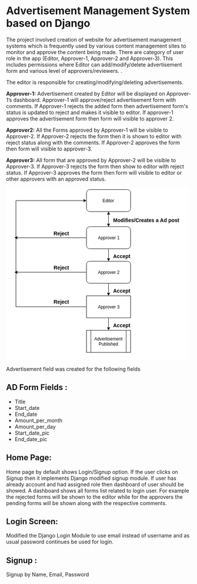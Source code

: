 # Advertisement Management System based on Django

The project involved creation of website for advertisement management systems which is frequently used by various content management sites to monitor and approve the content being made. There are category of user role in the app (Editor, Approver-1, Approver-2 and Approver-3). This includes permissions where Editor can add/modify/delete advertisement form and various level of approvers/reviewers. . 

The editor is responsible for creating/modifying/deleting advertisements.

**Approver-1:** Advertisement created by Editor will be displayed on Approver-1’s dashboard. Approver-1 will approve/reject advertisement form with comments. If Approver-1 rejects the added form then advertisement form's status is updated to reject and makes it visible to editor. If approver-1 approves the advertisement form then form will visible to approver 2.

**Approver2:** All the Forms approved by Approver-1 will be visible to Approver-2. If Approver-2 rejects the form then it is shown to editor with reject status along with the comments. If Approver-2 approves the form then form will visible to approver-3.

**Approver3:** All form that are approved by Approver-2 will be visible to Approver-3. If Approver-3 rejects the form then show to editor with reject status. If Approver-3 approves the form then form will visible to editor or other approvers with an approved status.

![Flow Diagram of Project](/images/Flowdiagram.png)

Advertisement field was created for the following fields

## AD Form Fields :
- Title 
- Start_date 
- End_date
- Amount_per_month 
- Amount_per_day 
- Start_date_pic 
- End_date_pic 

## Home Page:

Home page by default shows Login/Signup option. If the user clicks on Signup then it implements Django modified signup module. If user has already account and had assigned role then dashboard of user should be showed. A dashboard shows all forms list related to login user. For example the rejected forms will be shown to the editor while for the approvers the pending forms will be shown along with the respective comments.

## Login Screen:
Modified the Django Login Module to use email instead of username and as usual password continues be used for login.

## Signup :
Signup by Name, Email, Password
